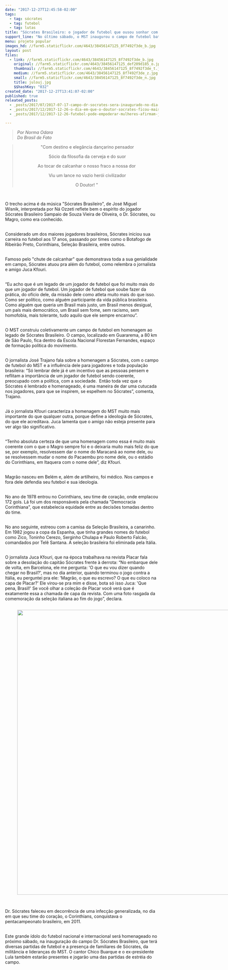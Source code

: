 ```yaml
---
date: "2017-12-27T12:45:58-02:00"
tags:
  - tag: sócrates
  - tag: futebol
  - tag: lutas
title: "Sócrates Brasileiro: o jogador de futebol que ousou sonhar com um mundo sem misérias"
support_line: "No último sábado, o MST inaugurou o campo de futebol batizado em homenagem a Magrão, que levou a política para dentro dos campos "
menu: projeto popular
images_hd: //farm5.staticflickr.com/4643/38456147125_8f7492f3de_b.jpg
layout: post
files:
  - link: //farm5.staticflickr.com/4643/38456147125_8f7492f3de_b.jpg
    original: //farm5.staticflickr.com/4643/38456147125_def209d185_o.jpg
    thumbnail: //farm5.staticflickr.com/4643/38456147125_8f7492f3de_t.jpg
    medium: //farm5.staticflickr.com/4643/38456147125_8f7492f3de_z.jpg
    small: //farm5.staticflickr.com/4643/38456147125_8f7492f3de_n.jpg
    title: julouj.jpg
    $$hashKey: "032"
created_date: "2017-12-27T13:41:07-02:00"
published: true
releated_posts:
  - _posts/2017/07/2017-07-17-campo-dr-socrates-sera-inaugurado-no-dia-2-de-setembro.md
  - _posts/2017/12/2017-12-26-o-dia-em-que-o-doutor-socrates-ficou-mais-feliz-do-que-na-hora-de-um-gol.md
  - _posts/2017/12/2017-12-26-futebol-pode-empoderar-mulheres-afirmam-jogadoras.md

---
```

<blockquote><em>Por Norma Odara<br />
Do Brasil de Fato</em></blockquote>

<blockquote>
<p style="text-align: center;">&quot;Com destino e eleg&acirc;ncia dan&ccedil;arino pensador&nbsp;</p>

<p style="text-align: center;">S&oacute;cio da filosofia da cerveja e do suor&nbsp;</p>

<p style="text-align: center;">Ao tocar de calcanhar o nosso fraco a nossa dor &nbsp;</p>

<p style="text-align: center;">Viu um lance no vazio her&oacute;i civilizador&nbsp;</p>

<p style="text-align: center;">O Doutor! &quot; &nbsp;</p>
</blockquote>

<p>&nbsp;</p>

<p>O trecho acima &eacute; da m&uacute;sica &quot;S&oacute;crates Brasileiro&quot;, de Jos&eacute; Miguel Wisnik,&nbsp;interpretada por N&aacute; Ozzeti reflete&nbsp;bem o esp&iacute;rito do jogador S&oacute;crates Brasileiro Sampaio de Souza Vieira de Oliveira, o&nbsp;Dr. S&oacute;crates, ou Magro, como era conhecido.</p>

<p><br />
Considerado um dos maiores jogadores brasileiros, S&oacute;crates iniciou sua carreira no futebol aos 17 anos, passando por times como o Botafogo de Ribeir&atilde;o Preto, Corinthians, Sele&ccedil;&atilde;o Brasileira, entre outros.&nbsp;</p>

<p><br />
Famoso pelo &quot;chute de calcanhar&quot; que demonstrava toda a sua genialidade em campo, S&oacute;crates atuou pra al&eacute;m do futebol, como relembra o jornalista e amigo Juca Kfouri.</p>

<p><br />
&ldquo;Eu acho que &eacute; um legado de um jogador de futebol que foi muito mais do que um jogador de futebol. Um jogador de futebol que soube fazer da pr&aacute;tica, do of&iacute;cio dele, da miss&atilde;o dele como atleta muito mais do que isso. Como ser pol&iacute;tico, como algu&eacute;m participante da vida p&uacute;blica brasileira. Como algu&eacute;m que queria um Brasil mais justo, um Brasil menos desigual, um pa&iacute;s mais democr&aacute;tico, um Brasil sem fome, sem racismo, sem homofobia, mais tolerante, tudo aquilo que ele sempre encarnou&rdquo;.</p>

<p><br />
O MST construiu coletivamente um campo de futebol em homenagem ao legado de S&oacute;crates Brasileiro. O campo, localizado em Guararema, a 80 km de S&atilde;o Paulo, fica dentro da Escola Nacional Florestan Fernandes, espa&ccedil;o de forma&ccedil;&atilde;o pol&iacute;tica do movimento.&nbsp;</p>

<p><br />
O jornalista Jos&eacute; Trajano fala sobre a homenagem a S&oacute;crates, com o campo de futebol do MST e a influ&ecirc;ncia dele para jogadores e toda popula&ccedil;&atilde;o brasileira: &ldquo;S&oacute; lembrar dele j&aacute; &eacute; um incentivo que as pessoas pensem e reflitam a import&acirc;ncia de um jogador de futebol sendo coerente, preocupado com a pol&iacute;tica, com a sociedade.&nbsp; Ent&atilde;o toda vez que o S&oacute;crates &eacute; lembrado e homenageado, &eacute; uma maneira de dar uma cutucada nos jogadores, para que se inspirem, se espelhem no S&oacute;crates&rdquo;, comenta, Trajano.</p>

<p><br />
J&aacute; o jornalista Kfouri caracteriza a homenagem do MST muito mais importante do que qualquer outra, porque define a ideologia de S&oacute;crates, do que ele acreditava. Juca lamenta que o amigo n&atilde;o esteja presente para ver algo t&atilde;o significativo.</p>

<p><br />
&ldquo;Tenho absoluta certeza de que uma homenagem como essa &eacute; muito mais coerente com o que o Magro sempre foi e o deixaria muito mais feliz do que se, por exemplo, resolvessem dar o nome do Maracan&atilde; ao nome dele, ou se resolvessem mudar o nome do Pacaembu pro nome dele, ou o est&aacute;dio do Corinthians, em Itaquera com o nome dele&rdquo;, diz Kfouri.</p>

<p><br />
Magr&atilde;o nasceu em Bel&eacute;m e, al&eacute;m de artilheiro, foi m&eacute;dico. Nos campos e fora dele defendia seu futebol e sua ideologia.</p>

<p><br />
No ano de 1978 entrou no Corinthians, seu time de cora&ccedil;&atilde;o, onde emplacou 172 gols. L&aacute; foi um dos respons&aacute;veis pela chamada &quot;Democracia Corinthiana&quot;, que estabelecia equidade entre as decis&otilde;es tomadas dentro do time.</p>

<p><br />
No ano seguinte, estreou com a camisa da Sele&ccedil;&atilde;o Brasileira, a canarinho. Em 1982 jogou a copa da Espanha, que tinha grandes nomes do futebol como Zico, Toninho Cerezo, Serginho Chulapa e Paulo Roberto Falc&atilde;o, comandados por Tel&ecirc; Santana. A sele&ccedil;&atilde;o brasileira foi eliminada pela It&aacute;lia.</p>

<p><br />
O jornalista Juca Kfouri, que na &eacute;poca trabalhava na revista Placar fala sobre a desola&ccedil;&atilde;o do capit&atilde;o S&oacute;crates frente &agrave; derrota: &ldquo;No embarque dele de volta, em Barcelona, ele me pergunta: &#39;O que eu vou dizer quando chegar no Brasil?&#39;, mas no dia anterior, quando terminou o jogo contra a It&aacute;lia, eu perguntei pra ele: &#39;Magr&atilde;o, o que eu escrevo? O que eu coloco na capa de Placar?&#39; Ele virou-se pra mim e disse, bota s&oacute; isso Juca:&nbsp;&#39;Que pena, Brasil!&#39;&nbsp;Se voc&ecirc; olhar a cole&ccedil;&atilde;o de Placar voc&ecirc; ver&aacute; que &eacute; exatamente essa a chamada de capa da revista. Com uma foto rasgada da comemora&ccedil;&atilde;o da sele&ccedil;&atilde;o italiana ao fim do jogo&rdquo;, declara.&nbsp;</p>

<div style="text-align:center">
<figure class="image" style="display:inline-block"><a href="https://farm5.staticflickr.com/4643/24337281057_31365cf72c_o.jpg"><img alt="" height="933" src="https://farm5.staticflickr.com/4643/24337281057_31365cf72c_o.jpg" width="700" /></a>

<figcaption></figcaption>
</figure>
</div>

<p><br />
Dr. S&oacute;crates faleceu em decorr&ecirc;ncia de uma infec&ccedil;&atilde;o generalizada, no dia em que seu time do cora&ccedil;&atilde;o, o Corinthians, conquistava o pentacampeonato brasileiro, em&nbsp;2011.</p>

<p><br />
Este grande &iacute;dolo do futebol nacional e internacional ser&aacute; homenageado no pr&oacute;ximo s&aacute;bado, na inaugura&ccedil;&atilde;o do campo Dr. S&oacute;crates Brasileiro, que ter&aacute; diversas partidas de futebol e a presen&ccedil;a de familiares de S&oacute;crates, da milit&acirc;ncia e lideran&ccedil;as do MST. O cantor Chico Buarque e o ex-presidente Lula tamb&eacute;m estar&atilde;o presentes e jogar&atilde;o uma das partidas de estr&eacute;ia do campo.</p>
